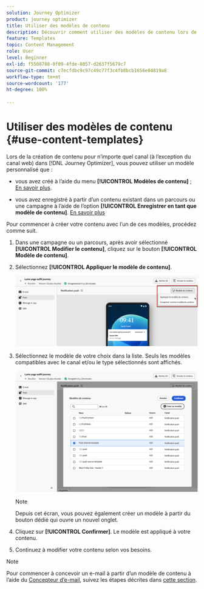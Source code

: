 ```yaml
---
solution: Journey Optimizer
product: journey optimizer
title: Utiliser des modèles de contenu
description: Découvrir comment utiliser des modèles de contenu lors de la création de contenu pour n’importe quel canal (sauf web) dans  [!DNL Journey Optimizer]
feature: Templates
topic: Content Management
role: User
level: Beginner
exl-id: f5508708-0f09-4fde-8057-d2637f5679c7
source-git-commit: c7ecfdbc9c97c49c77f3c4fb8bcb1656e04819a8
workflow-type: tm+mt
source-wordcount: '177'
ht-degree: 100%

---
```


# Utiliser des modèles de contenu {#use-content-templates}

Lors de la création de contenu pour n’importe quel canal (à l’exception du canal web) dans [!DNL Journey Optimizer], vous pouvez utiliser un modèle personnalisé que :

* vous avez créé à l’aide du menu **[!UICONTROL Modèles de contenu]** ; [En savoir plus](#create-template-from-scratch).

* vous avez enregistré à partir d’un contenu existant dans un parcours ou une campagne à l’aide de l’option **[!UICONTROL Enregistrer en tant que modèle de contenu]**. [En savoir plus](#save-as-template)

Pour commencer à créer votre contenu avec l’un de ces modèles, procédez comme suit.

1. Dans une campagne ou un parcours, après avoir sélectionné **[!UICONTROL Modifier le contenu]**, cliquez sur le bouton **[!UICONTROL Modèle de contenu]**.

1. Sélectionnez **[!UICONTROL Appliquer le modèle de contenu]**.

   ![](assets/content-template-button.png)

1. Sélectionnez le modèle de votre choix dans la liste. Seuls les modèles compatibles avec le canal et/ou le type sélectionnés sont affichés.

   ![](assets/content-template-select.png)

   >[!NOTE]
   >
   >Depuis cet écran, vous pouvez également créer un modèle à partir du bouton dédié qui ouvre un nouvel onglet.

1. Cliquez sur **[!UICONTROL Confirmer]**. Le modèle est appliqué à votre contenu.

1. Continuez à modifier votre contenu selon vos besoins.

>[!NOTE]
>
>Pour commencer à concevoir un e-mail à partir d’un modèle de contenu à l’aide du [Concepteur d’e-mail](../email/get-started-email-design.md), suivez les étapes décrites dans [cette section](../email/use-email-templates.md).
